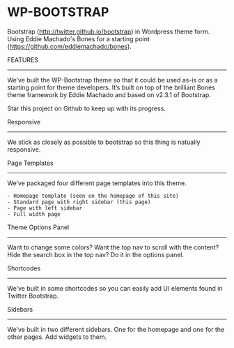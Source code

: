 WP-BOOTSTRAP
===================

Bootstrap (http://twitter.github.io/bootstrap) in Wordpress theme form. Using Eddie Machado's Bones for a starting point (https://github.com/eddiemachado/bones). 

FEATURES
________

We’ve built the WP-Bootstrap theme so that it could be used as-is or as a starting point for theme developers. It’s built on top of the brilliant Bones theme framework by Eddie Machado and based on v2.3.1 of Bootstrap.

Star this project on Github to keep up with its progress.

Responsive
__________

We stick as closely as possible to bootstrap so this thing is natually responsive. 

Page Templates
______________

We’ve packaged four different page templates into this theme.

    - Homepage template (seen on the homepage of this site)
    - Standard page with right sidebar (this page)
    - Page with left sidebar
    - Full width page

Theme Options Panel
___________________

Want to change some colors? Want the top nav to scroll with the content? Hide the search box in the top nav? Do it in the options panel.

Shortcodes
__________

We’ve built in some shortcodes so you can easily add UI elements found in Twitter Bootstrap.

Sidebars
________

We’ve built in two different sidebars. One for the homepage and one for the other pages. Add widgets to them.

